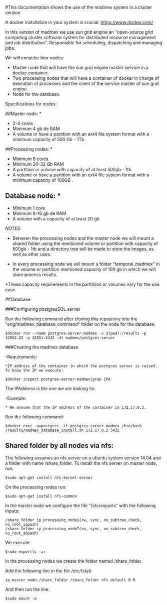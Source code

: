 #This documentation shows the use of the madmex system in a cluster version

A docker installation in your system is crucial: https://www.docker.com/

In this version of madmex we use sun grid engine an "open-source grid computing cluster software system for distributed resource management and job distribution". Responsible for scheduling, dispatching and managing jobs.

We will consider four nodes:



- Master node that will have the sun grid engine master service in a docker container.
- Two processing nodes that will have a container of docker in charge of execution of processes and the client of the service master of sun grid engine.
- Node for the database.


Specifications for nodes:

##Master node: *
* 2-4 cores
* Minimum 4 gb de RAM
* A volume or have a partition with an ext4 file system format with a minimum capacity of 500 Gb - 1Tb.


##Processing nodes: *
* Minimum 8 cores
* Minimum 20-32 Gb RAM
* A partition or volume with capacity of at least 500gb - 1tb
* A volume or have a partition with an ext4 file system format with a minimum capacity of 100GB .


## Database node: *
* Minimum 1 core
* Minimum 8-16 gb de RAM
* A volume with a capacity of at least 20 gb

*NOTES:*

- Between the processing nodes and the master node we will mount a shared folder using the mentioned volume or partition with capacity of 500gb - 1tb and a directory tree will be made to store the images, as well as other uses.

- In every processing node we will mount a folder "temporal_madmex" in the volume or partition mentioned capacity of 100 gb in which we will store process results.

*These capacity requirements in the partitions or volumes vary for the use case.

##Database

###Configuring postgresSQL server

Run the following command after cloning this repository into the "eng/madmex_database_command" folder on the node for the database:

```
$docker run --name postgres-server-madmex -v $(pwd):/results -p 32852:22 -p 32851:5432 -dt madmex/postgres-server
```

###Creating the madmex database

-Requirements:

	*IP address of the container in which the postgres server is raised. To know the IP we execute:

```
$docker inspect postgres-server-madmex|grep IPA

```

The IPAddress is the one we are looking for.

-Example: 

	* We assume that the IP address of the container is 172.17.0.2.

Run the following command:

```
$docker exec -u=postgres -it postgres-server-madmex /bin/bash /results/madmex_database_install.sh 172.17.0.2 5432
```

## Shared folder by all nodes via nfs:

The following assumes an nfs server on a ubuntu system version 14.04 and a folder with name /share_folder.
To install the nfs server on master node, run:

```
$sudo apt-get install nfs-kernel-server
```

On the processing nodes run:

```
$sudo apt-get install nfs-common
```

In the master node we configure the file "/etc/exports" with the following inputs:

	/share_folder ip_processing_node1(rw, sync, no_subtree_check, no_root_squash)
	/share_folder ip_processing_node2(rw, sync, no_subtree_check, no_root_squash)

We execute:

```
$sudo exportfs -ar
```

In the processing nodes we create the folder named /share_folder. 

Add the following line in the file /etc/fstab:

	ip_master_node:/share_folder /share_folder nfs default 0 0

 And then run the line:

```
$sudo mount -a
```


